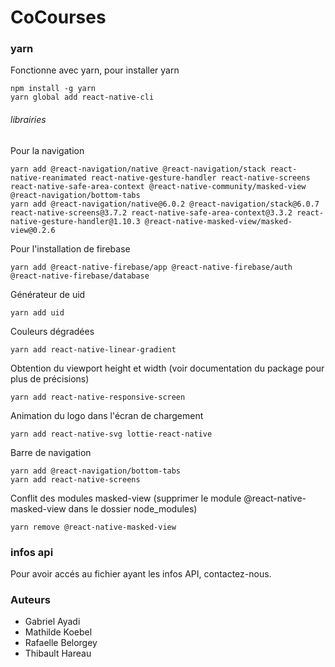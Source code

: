 # CoCourses

### yarn
Fonctionne avec yarn, pour installer yarn
```
npm install -g yarn
yarn global add react-native-cli
```

###### librairies
Pour la navigation
```
yarn add @react-navigation/native @react-navigation/stack react-native-reanimated react-native-gesture-handler react-native-screens react-native-safe-area-context @react-native-community/masked-view @react-navigation/bottom-tabs
yarn add @react-navigation/native@6.0.2 @react-navigation/stack@6.0.7 react-native-screens@3.7.2 react-native-safe-area-context@3.3.2 react-native-gesture-handler@1.10.3 @react-native-masked-view/masked-view@0.2.6
```

Pour l'installation de firebase
```
yarn add @react-native-firebase/app @react-native-firebase/auth @react-native-firebase/database
```

Générateur de uid
```
yarn add uid
```

Couleurs dégradées
```
yarn add react-native-linear-gradient
```

Obtention du viewport height et width (voir documentation du package pour plus de précisions)
```
yarn add react-native-responsive-screen
```

Animation du logo dans l'écran de chargement
```
yarn add react-native-svg lottie-react-native
```
Barre de navigation
```
yarn add @react-navigation/bottom-tabs
yarn add react-native-screens
```

Conflit des modules masked-view (supprimer le module @react-native-masked-view dans le dossier node_modules)
```
yarn remove @react-native-masked-view
```

### infos api
Pour avoir accés au fichier ayant les infos API, contactez-nous.

### Auteurs
- Gabriel Ayadi
- Mathilde Koebel
- Rafaelle Belorgey
- Thibault Hareau
